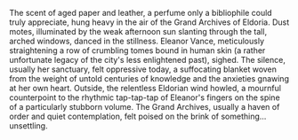 The scent of aged paper and leather, a perfume only a bibliophile could truly appreciate, hung heavy in the air of the Grand Archives of Eldoria. Dust motes, illuminated by the weak afternoon sun slanting through the tall, arched windows, danced in the stillness.  Eleanor Vance, meticulously straightening a row of crumbling tomes bound in human skin (a rather unfortunate legacy of the city's less enlightened past), sighed. The silence, usually her sanctuary, felt oppressive today, a suffocating blanket woven from the weight of untold centuries of knowledge and the anxieties gnawing at her own heart.  Outside, the relentless Eldorian wind howled, a mournful counterpoint to the rhythmic tap-tap-tap of Eleanor's fingers on the spine of a particularly stubborn volume.  The Grand Archives, usually a haven of order and quiet contemplation, felt poised on the brink of something…unsettling.
